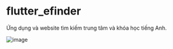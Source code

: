 # flutter_efinder

Ứng dụng và website tìm kiếm trung tâm và khóa học tiếng Anh.

![image](https://user-images.githubusercontent.com/45505443/138469965-7099bc55-4409-44c3-b011-493693b5142c.png)

